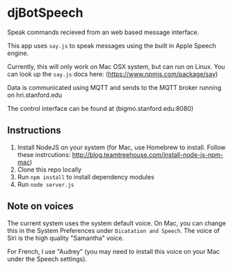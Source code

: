 # djBotSpeech
Speak commands recieved from an web based message interface.

This app uses `say.js` to speak messages using the built in Apple Speech engine.

Currently, this will only work on Mac OSX system, but can run on Linux. You can look up the `say.js` docs here: (https://www.npmjs.com/package/say)

Data is communicated using MQTT and sends to the MQTT broker running on hri.stanford.edu

The control interface can be found at (bigmo.stanford.edu:8080)

## Instructions
1. Install NodeJS on your system (for Mac, use Homebrew to install. Follow these instrcutions: http://blog.teamtreehouse.com/install-node-js-npm-mac)
2. Clone this repo locally
3. Run `npm install` to install dependency modules 
4. Run `node server.js`

## Note on voices
The current system uses the system default voice. On Mac, you can change this in the System Preferences under `Dicatation and Speech`. The voice of Siri is the high quality "Samantha" voice.

For French, I use "Audrey" (you may need to install this voice on your Mac under the Speech settings).
